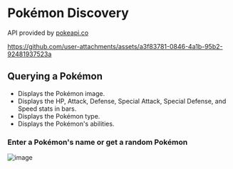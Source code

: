 # Pokémon Discovery
API provided by [pokeapi.co](https://www.pokeapi.co/)

https://github.com/user-attachments/assets/a3f83781-0846-4a1b-95b2-92481937523a

## Querying a Pokémon
- Displays the Pokémon image.
- Displays the HP, Attack, Defense, Special Attack, Special Defense, and Speed stats in bars.
- Displays the Pokémon type.
- Displays the Pokémon's abilities.

### Enter a Pokémon's name or get a random Pokémon
![image](https://github.com/user-attachments/assets/d4075fe4-524f-415a-a682-ee7f87a7340c)
